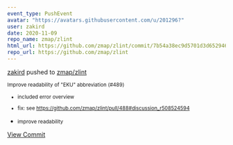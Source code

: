 ```yaml
---
event_type: PushEvent
avatar: "https://avatars.githubusercontent.com/u/201296?"
user: zakird
date: 2020-11-09
repo_name: zmap/zlint
html_url: https://github.com/zmap/zlint/commit/7b54a38ec9d5701d3d65294605c0eaa6299bf213
repo_url: https://github.com/zmap/zlint
---
```


<a href='https://github.com/zakird' target='_blank'>zakird</a> pushed to <a href='https://github.com/zmap/zlint' target='_blank'>zmap/zlint</a>

<small>Improve readability of "EKU" abbreviation (#489)

* included error overview

* fix: see https://github.com/zmap/zlint/pull/488#discussion_r508524594

* improve readability</small>

<a href='https://github.com/zmap/zlint/commit/7b54a38ec9d5701d3d65294605c0eaa6299bf213' target='_blank'>View Commit</a>